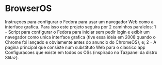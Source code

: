 # BrowserOS
Instruçoes para configurar o Fedora para usar um navegador Web como a interface grafica. Para isso este projeto seguira por 2 caminhos paralelos:
1 - Script para configurar o Fedora para iniciar sem pedir login e exibir um navegador como unica interface grafica (tive essa ideia em 2008 quando o Chrome foi lançado e obviamente antes do anuncio do ChromeOS), e; 
2 - A pagina principal que consiste num substituto Web para o classico app Configuracoes que existe em todos os OSs (inspirado no Tazpanel da distro Slitaz).
